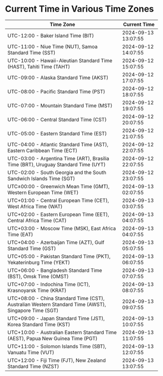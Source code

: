# Current Time in Various Time Zones

| Time Zone | Current Time |
|-----------|--------------|
| UTC-12:00 - Baker Island Time (BIT) | 2024-09-13 13:07:55 |
| UTC-11:00 - Niue Time (NUT), Samoa Standard Time (SST) | 2024-09-12 14:07:55 |
| UTC-10:00 - Hawaii-Aleutian Standard Time (HAST), Tahiti Time (TAHT) | 2024-09-12 15:07:55 |
| UTC-09:00 - Alaska Standard Time (AKST) | 2024-09-12 17:07:55 |
| UTC-08:00 - Pacific Standard Time (PST) | 2024-09-12 18:07:55 |
| UTC-07:00 - Mountain Standard Time (MST) | 2024-09-12 19:07:55 |
| UTC-06:00 - Central Standard Time (CST) | 2024-09-12 20:07:55 |
| UTC-05:00 - Eastern Standard Time (EST) | 2024-09-12 21:07:55 |
| UTC-04:00 - Atlantic Standard Time (AST), Eastern Caribbean Time (ECT) | 2024-09-12 22:07:55 |
| UTC-03:00 - Argentina Time (ART), Brasília Time (BRT), Uruguay Standard Time (UYT) | 2024-09-12 22:07:55 |
| UTC-02:00 - South Georgia and the South Sandwich Islands Time (SGT) | 2024-09-12 23:07:55 |
| UTC±00:00 - Greenwich Mean Time (GMT), Western European Time (WET) | 2024-09-13 02:07:55 |
| UTC+01:00 - Central European Time (CET), West Africa Time (WAT) | 2024-09-13 03:07:55 |
| UTC+02:00 - Eastern European Time (EET), Central Africa Time (CAT) | 2024-09-13 04:07:55 |
| UTC+03:00 - Moscow Time (MSK), East Africa Time (EAT) | 2024-09-13 04:07:55 |
| UTC+04:00 - Azerbaijan Time (AZT), Gulf Standard Time (GST) | 2024-09-13 05:07:55 |
| UTC+05:00 - Pakistan Standard Time (PKT), Yekaterinburg Time (YEKT) | 2024-09-13 06:07:55 |
| UTC+06:00 - Bangladesh Standard Time (BST), Omsk Time (OMST) | 2024-09-13 07:07:55 |
| UTC+07:00 - Indochina Time (ICT), Krasnoyarsk Time (KRAT) | 2024-09-13 08:07:55 |
| UTC+08:00 - China Standard Time (CST), Australian Western Standard Time (AWST), Singapore Time (SGT) | 2024-09-13 09:07:55 |
| UTC+09:00 - Japan Standard Time (JST), Korea Standard Time (KST) | 2024-09-13 10:07:55 |
| UTC+10:00 - Australian Eastern Standard Time (AEST), Papua New Guinea Time (PGT) | 2024-09-13 11:07:55 |
| UTC+11:00 - Solomon Islands Time (SBT), Vanuatu Time (VUT) | 2024-09-13 12:07:55 |
| UTC+12:00 - Fiji Time (FJT), New Zealand Standard Time (NZST) | 2024-09-13 13:07:55 |
